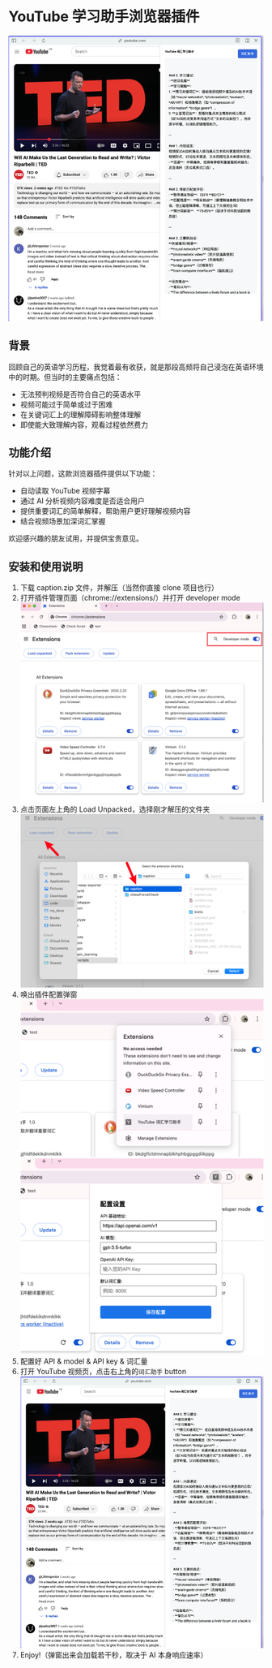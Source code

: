 # YouTube 学习助手浏览器插件

![alt text](images/Snipaste_2025-03-19_11-45-06.png)

## 背景

回顾自己的英语学习历程，我觉着最有收获，就是那段高频将自己浸泡在英语环境中的时期。但当时的主要痛点包括：

- 无法预判视频是否符合自己的英语水平
- 视频可能过于简单或过于困难
- 在关键词汇上的理解障碍影响整体理解
- 即使能大致理解内容，观看过程依然费力

## 功能介绍

针对以上问题，这款浏览器插件提供以下功能：

- 自动读取 YouTube 视频字幕
- 通过 AI 分析视频内容难度是否适合用户
- 提供重要词汇的简单解释，帮助用户更好理解视频内容
- 结合视频场景加深词汇掌握

欢迎感兴趣的朋友试用，并提供宝贵意见。

## 安装和使用说明

1. 下载 caption.zip 文件，并解压（当然你直接 clone 项目也行）
2. 打开插件管理页面（chrome://extensions/）并打开 developer mode
![alt text](images/Snipaste_2025-03-19_12-00-40.png)
3. 点击页面左上角的 Load Unpacked，选择刚才解压的文件夹
![alt text](images/image.png)
4. 唤出插件配置弹窗
![alt text](images/image-1.png)
![alt text](images/image-2.png)
5. 配置好 API & model & API key & 词汇量
6. 打开 YouTube 视频页，点击右上角的`词汇助手` button
![alt text](images/Snipaste_2025-03-19_11-45-06.png)
7. Enjoy!（弹窗出来会加载若干秒，取决于 AI 本身响应速率）